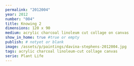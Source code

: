 ```yaml
---
permalink: "2012004"
year: 2012
number: "004"
title: Knowing 2
dimensions: 120 x 90
medium: acrylic charcoal linoleum cut collage on canvas
show_in_home: true #true or empty
publish: # notyet or blank
image: /assets/p/paintings/davina-stephens-2012004.jpg
tags: acrylic charcoal linoleum-cut collage canvas
serie: Plant Life
---
```


